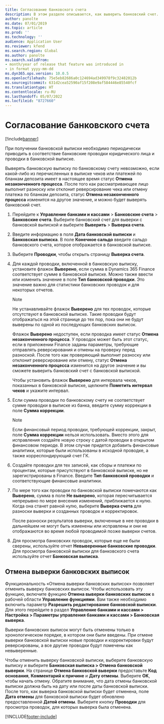 ```yaml
---
title: Согласование банковского счета
description: В этом разделе описывается, как выверить банковский счет.
author: panolte
ms.date: 07/01/2019
ms.topic: article
ms.prod: ''
ms.technology: ''
audience: Application User
ms.reviewer: kfend
ms.search.region: Global
ms.author: panolte
ms.search.validFrom:
- month/year of release that feature was introduced in
- in format yyyy-mm-dd
ms.dyn365.ops.version: 10.0.5
ms.openlocfilehash: 75e5eb82686a0c124694ad349978f9c32482012b
ms.sourcegitcommit: 631d2cea52590af15f208e9af584446e85540fcf
ms.translationtype: HT
ms.contentlocale: ru-RU
ms.lasthandoff: 05/07/2022
ms.locfileid: "8727660"
---
```

# <a name="reconcile-a-bank-account"></a>Согласование банковского счета

[!include[banner](../includes/banner.md)]

При получении банковской выписки необходимо периодически приводить в соответствие банковские проводки юридического лица и проводки в банковской выписке.

Выверять банковскую выписку по банковскому счету невозможно, если какой-либо из перечисленных в выписке чеков или платежей по бланкам депозита имеет в настоящее время статус **Отмена незаконченного процесса**. После того как рассматривающее лицо выполнит разноску или отклонит реверсирование чека или отмену платежа по бланкам депозита, статус **Отмена незаконченного процесса** изменится на другое значение, и можно будет выверять банковский счет.

1.  Перейдите к **Управление банками и кассами** \> **Банковские счета** \> **Банковские счета**. Выберите банковский счет для выверки с банковской выпиской и выберите **Выверить** > **Выверка счета**.

2.  Введите информацию в поля **Дата банковской выписки** и **Банковская выписка**. В поле **Конечное сальдо** введите сальдо банковского счета, которое отображается в банковской выписке.

3.  Выберите **Проводки**, чтобы открыть страницу **Выверка счета**.

4.  Для каждой проводки, включенной в банковскую выписку, установите флажок **Выверено**, если сумма в Dynamics 365 Finance соответствует сумме в банковской выписке. Можно также ввести или изменить значение в поле **Тип банковской проводки**. Это значение важно для статистики банковских проводок и для некоторых отчетов.
    

    > [!NOTE]
    > <P>Не устанавливайте флажок <STRONG>Выверено</STRONG> для тех проводок, которые отсутствуют в банковской выписке. Такие проводки будут отображаться на этой странице до тех пор, пока они не будут выверены по одной из последующих банковских выписок.</P>
    > <P>Флажок <STRONG>Выверено</STRONG> недоступен, если проводка имеет статус <STRONG>Отмена незаконченного процесса</STRONG>. У проводок может быть этот статус, если в приложении Finance заданы параметры, требующие отправлять реверсирования и отмены на проверку перед разноской. После того как проверяющий выполнит разноску или отклонит реверсирование или отмену, статус <STRONG>Отмена незаконченного процесса</STRONG> изменится на другое значение и вы сможете выверить банковский счет с банковской выпиской.</P>

    
    Чтобы установить флажок **Выверено** для интервала чеков, показанных в банковской выписке, щелкните **Пометить интервал чеков** и укажите интервал.

5.  Если сумма проводки по банковскому счету не соответствует сумме проводки в выписке из банка, введите сумму коррекции в поле **Сумма коррекции**.
    

    > [!NOTE]
    > <P>Если финансовый период проводки, требующей коррекции, закрыт, поле <STRONG>Сумма коррекции</STRONG> нельзя использовать. Вместо этого для исправления создайте новую строку с датой проводки в открытом финансовом периоде. В этом случае придется добавить финансовые аналитики, которые были использованы в исходной проводке, а также корреспондирующий счет ГК.</P>



6.  Создайте проводки для тех записей, как сборы и платежи по процентам, которые присутствуют в банковской выписке, но не зарегистрированы в Finance. Введите **Тип банковской проводки** и соответствующие финансовые аналитики.

7.  По мере того как проводки по банковской выписки помечаются как **Выверено**, сумма в поле **Не выверено**, которая пересчитывается непрерывно по мере внесения изменений, приближается к нулю. Когда она станет равной нулю, выберите **Выверка счета** для разноски выверки и созданных проводок и корректировок.
    
    После разноски результатов выверки, включенные в нее проводки в дальнейшем не могут быть изменены или исправлены и они не отображаются во время любой проводимой позже выверки счетов.

8.  Для просмотра банковских проводок, которые еще не были сверены, используйте отчет **Невыверенные банковские проводки**. Для просмотра банковской выписки для банковского счета используйте отчет **Банковская выписка**.

## <a name="cancel-bank-statement-reconciliation"></a>Отмена выверки банковских выписок 

Функциональность «Отмена выверки банковских выписок» позволяет отменить выверку банковских выписок. Чтобы использовать эту функцию, включите функцию **Отмена выверки банковских выписок** в рабочей области **Управление функциями**. Вам также необходимо включить параметр **Разрешить редактирование банковской выписки**. Для этого перейдите в раздел **Управление банками и кассами > Настройка > Параметры управления банками и кассами > Банковская выверка**.
 
Выверки банковских выписок могут быть отменены только в хронологическом порядке, в котором они были введены. При отмене выверки банковской выписки новые проводки и корректировки будут реверсированы, а все другие проводки будут помечены как невыверенные.
 
Чтобы отменить выверку банковской выписки, выберите банковскую выписку и выберите **Банковская выписка > Отмена банковской выверки**. На странице **Отмена банковской выверки** предоставьте **Код основания**, **Комментарий к причине** и **Дату отмены**. Выберите **OK**, чтобы начать отмену. Обратите внимание, что дата отмены банковской выписки должна быть на дату или после даты банковской выписки. После того, как выверка банковской выписки будет отменена, поле **Дата отмены** для банковской выписки будет обновлено предоставленной **Датой отмены**. Выберите кнопку **Проводки** для просмотра проводок, для которых выверка была отменена.


[!INCLUDE[footer-include](../../includes/footer-banner.md)]
